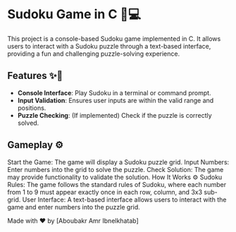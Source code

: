 # Sudoku Game in C 🧩💻

This project is a console-based Sudoku game implemented in C. It allows users to interact with a Sudoku puzzle through a text-based interface, providing a fun and challenging puzzle-solving experience.

## Features ✨📌

- **Console Interface**: Play Sudoku in a terminal or command prompt.
- **Input Validation**: Ensures user inputs are within the valid range and positions.
- **Puzzle Checking**: (If implemented) Check if the puzzle is correctly solved.

## Gameplay ⚙️
Start the Game: The game will display a Sudoku puzzle grid.
Input Numbers: Enter numbers into the grid to solve the puzzle.
Check Solution: The game may provide functionality to validate the solution.
How It Works ⚙️
Sudoku Rules: The game follows the standard rules of Sudoku, where each number from 1 to 9 must appear exactly once in each row, column, and 3x3 sub-grid.
User Interface: A text-based interface allows users to interact with the game and enter numbers into the puzzle grid.

Made with ❤️ by [Aboubakr Amr Ibnelkhatab]
